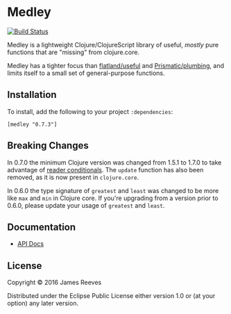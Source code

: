 # Medley

[![Build Status](https://travis-ci.org/weavejester/medley.svg?branch=master)](https://travis-ci.org/weavejester/medley)

Medley is a lightweight Clojure/ClojureScript library of useful,
*mostly* pure functions that are "missing" from clojure.core.

Medley has a tighter focus than [flatland/useful][1] and
[Prismatic/plumbing][2], and limits itself to a small set of
general-purpose functions.

[1]: https://github.com/flatland/useful
[2]: https://github.com/prismatic/plumbing

## Installation

To install, add the following to your project `:dependencies`:

    [medley "0.7.3"]

## Breaking Changes

In 0.7.0 the minimum Clojure version was changed from 1.5.1 to 1.7.0
to take advantage of [reader conditionals][3]. The `update` function
has also been removed, as it is now present in `clojure.core`.

In 0.6.0 the type signature of `greatest` and `least` was changed to be more
like `max` and `min` in Clojure core. If you're upgrading from a version prior
to 0.6.0, please update your usage of `greatest` and `least`.

[3]: http://dev.clojure.org/display/design/Reader+Conditionals

## Documentation

* [API Docs](http://weavejester.github.io/medley/medley.core.html)

## License

Copyright © 2016 James Reeves

Distributed under the Eclipse Public License either version 1.0 or (at
your option) any later version.
